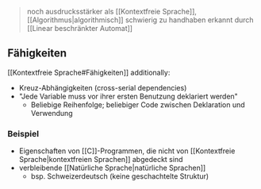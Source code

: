 > noch ausdrucksstärker als [[Kontextfreie Sprache]], [[Algorithmus|algorithmisch]] schwierig zu handhaben
> erkannt durch [[Linear beschränkter Automat]]


## Fähigkeiten
[[Kontextfreie Sprache#Fähigkeiten]]
additionally:
- Kreuz-Abhängigkeiten (cross-serial dependencies)
- "Jede Variable muss vor ihrer ersten Benutzung deklariert werden"
	- Beliebige Reihenfolge; beliebiger Code zwischen Deklaration und Verwendung


### Beispiel
- Eigenschaften von [[C]]-Programmen, die nicht von [[Kontextfreie Sprache|kontextfreien Sprachen]] abgedeckt sind
- verbleibende [[Natürliche Sprache|natürliche Sprachen]]
	- bsp. Schweizerdeutsch (keine geschachtelte Struktur)